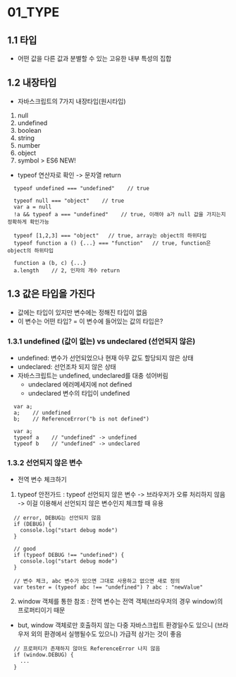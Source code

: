 # 01_TYPE

## 1.1 타입

- 어떤 값을 다른 값과 분별할 수 있는 고유한 내부 특성의 집합

## 1.2 내장타입

- 자바스크립트의 7가지 내장타입(원시타입)

1. null
2. undefined
3. boolean
4. string
5. number
6. object
7. symbol > ES6 NEW!

- typeof 연산자로 확인 -> 문자열 return

```
  typeof undefined === "undefined"    // true

  typeof null === "object"    // true
  var a = null
  !a && typeof a === "undefined"    // true, 이래야 a가 null 값을 가지는지 정확하게 확인가능

  typeof [1,2,3] === "object"   // true, array는 object의 하위타입
  typeof function a () {...} === "function"   // true, function은 object의 하위타입

  function a (b, c) {...}
  a.length    // 2, 인자의 개수 return
```

## 1.3 값은 타입을 가진다

- 값에는 타입이 있지만 변수에는 정해진 타입이 없음
- 이 변수는 어떤 타입? = 이 변수에 들어있는 값의 타입은?

### 1.3.1 undefined (값이 없는) vs undeclared (선언되지 않은)

- undefined: 변수가 선언되었으나 현재 아무 값도 할당되지 않은 상태
- undeclared: 선언조차 되지 않은 상태
- 자바스크립트는 undefined, undeclared를 대충 섞어버림
  - undeclared 에러메세지에 not defined
  - undeclared 변수의 타입이 undefined

```
  var a;
  a;    // undefined
  b;    // ReferenceError("b is not defined")

  var a;
  typeof a    // "undefined" -> undefined
  typeof b    // "undefined" -> undeclared
```

### 1.3.2 선언되지 않은 변수

- 전역 변수 체크하기

1. typeof 안전가드 : typeof 선언되지 않은 변수 -> 브라우저가 오류 처리하지 않음 -> 이걸 이용해서 선언되지 않은 변수인지 체크할 때 유용

```
  // error, DEBUG는 선언되지 않음
  if (DEBUG) {
    console.log("start debug mode")
  }

  // good
  if (typeof DEBUG !== "undefined") {
    console.log("start debug mode")
  }

  // 변수 체크, abc 변수가 있으면 그대로 사용하고 없으면 새로 정의
  var tester = (typeof abc !== "undefined") ? abc : "newValue"
```

2. window 객체를 통한 참조 : 전역 변수는 전역 객체(브라우저의 경우 window)의 프로퍼티이기 때문

- but, window 객체로만 호출하지 않는 다중 자바스크립트 환경일수도 있으니 (브라우저 외의 환경에서 실행될수도 있으니) 가급적 삼가는 것이 좋음

```
  // 프로퍼티가 존재하지 않아도 ReferenceError 나지 않음
  if (window.DEBUG) {
    ...
  }
```
